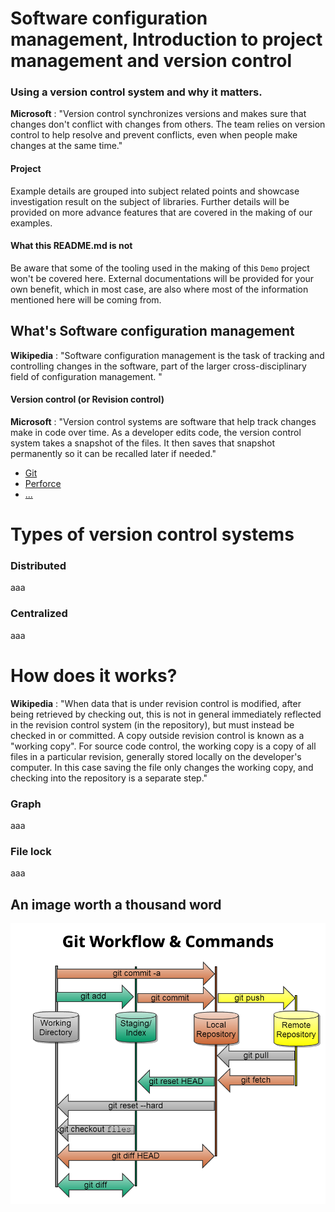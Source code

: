 # Software configuration management, Introduction to project management and version control

### Using a version control system and why it matters.

**Microsoft** : "Version control synchronizes versions and makes sure that changes don't conflict with changes from others. The team relies on version control to help resolve and prevent conflicts, even when people make changes at the same time."

#### Project

Example details are grouped into subject related points and showcase investigation result on the subject of libraries. Further details will be provided on more advance features that are covered in the making of our examples.

#### What this README.md is not

Be aware that some of the tooling used in the making of this `Demo` project won't be covered here. External documentations will be provided for your own benefit, which in most case, are also where most of the information mentioned here will be coming from.

## What's Software configuration management

**Wikipedia** : "Software configuration management is the task of tracking and controlling changes in the software, part of the larger cross-disciplinary field of configuration management. "

#### Version control (or Revision control)

**Microsoft** : "Version control systems are software that help track changes make in code over time. As a developer edits code, the version control system takes a snapshot of the files. It then saves that snapshot permanently so it can be recalled later if needed."

* [Git](https://git-scm.com/book/en/v2/Getting-Started-What-is-Git%3F)
* [Perforce](https://www.perforce.com/manuals/p4guide/Content/P4Guide/chapter.overview.html)
* [...](https://en.wikipedia.org/wiki/List_of_version-control_software)

# Types of version control systems

### Distributed

aaa

### Centralized

aaa

# How does it works?

**Wikipedia** : "When data that is under revision control is modified, after being retrieved by checking out, this is not in general immediately reflected in the revision control system (in the repository), but must instead be checked in or committed. A copy outside revision control is known as a "working copy". For source code control, the working copy is a copy of all files in a particular revision, generally stored locally on the developer's computer. In this case saving the file only changes the working copy, and checking into the repository is a separate step."

### Graph

aaa

### File lock

aaa

## An image worth a thousand word

![revision_control](https://github.com/guyllaumedemers/SCM-Project-Management-and-version-control/blob/master/res/Revision_control.png)

